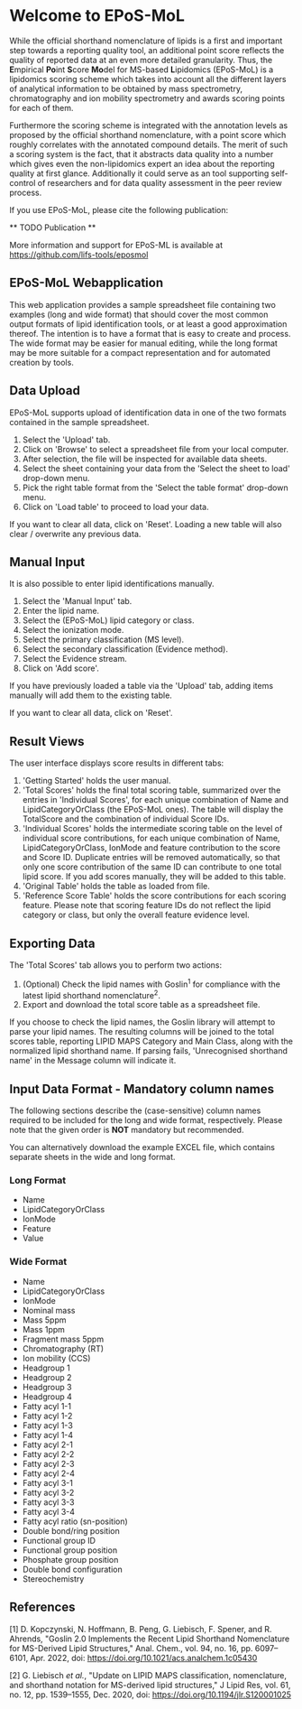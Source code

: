 # Welcome to EPoS-MoL

While the official shorthand nomenclature of lipids is a first and important step towards a reporting quality tool, an additional point score reflects the quality of reported data at an even more detailed granularity. Thus, the **E**mpirical **Po**int **S**core **Mo**del for MS-based **L**ipidomics (EPoS-MoL) is a lipidomics scoring scheme which takes into account all the different layers of analytical information to be obtained by mass spectrometry, chromatography and ion mobility spectrometry and awards scoring points for each of them.

Furthermore the scoring scheme is integrated with the annotation levels as proposed by the official shorthand nomenclature, with a point score which roughly correlates with the annotated compound details. The merit of such a scoring system is the fact, that it abstracts data quality into a number which gives even the non-lipidomics expert an idea about the reporting quality at first glance. Additionally it could serve as an tool supporting self-control of researchers and for data quality assessment in the peer review process.

If you use EPoS-MoL, please cite the following publication:

** TODO Publication **

More information and support for EPoS-ML is available at https://github.com/lifs-tools/eposmol

## EPoS-MoL Webapplication

This web application provides a sample spreadsheet file containing two examples (long and wide format) that should cover the most common output formats of lipid identification tools, or at least a good approximation thereof. The intention is to have a format that is easy to create and process. The wide format may be easier for manual editing, while the long format may be more suitable for a compact representation and for automated creation by tools.

## Data Upload

EPoS-MoL supports upload of identification data in one of the two formats contained in the sample spreadsheet. 

1. Select the 'Upload' tab.
2. Click on 'Browse' to select a spreadsheet file from your local computer.
3. After selection, the file will be inspected for available data sheets.
4. Select the sheet containing your data from the 'Select the sheet to load' drop-down menu.
5. Pick the right table format from the 'Select the table format' drop-down menu.
6. Click on 'Load table' to proceed to load your data.

If you want to clear all data, click on 'Reset'.
Loading a new table will also clear / overwrite any previous data.

## Manual Input

It is also possible to enter lipid identifications manually.

1. Select the 'Manual Input' tab.
2. Enter the lipid name.
3. Select the (EPoS-MoL) lipid category or class.
4. Select the ionization mode.
5. Select the primary classification (MS level).
6. Select the secondary classification (Evidence method).
7. Select the Evidence stream.
8. Click on 'Add score'.

If you have previously loaded a table via the 'Upload' tab, adding items manually will add them to the existing table.

If you want to clear all data, click on 'Reset'.

## Result Views

The user interface displays score results in different tabs:

1. 'Getting Started' holds the user manual.
2. 'Total Scores' holds the final total scoring table, summarized over the entries in 'Individual Scores', for each unique combination of Name and LipidCategoryOrClass (the EPoS-MoL ones). The table will display the TotalScore and the combination of individual Score IDs.
3. 'Individual Scores' holds the intermediate scoring table on the level of individual score contributions, for each unique combination of Name, LipidCategoryOrClass, IonMode and feature contribution to the score and Score ID. Duplicate entries will be removed automatically, so that only one score contribution of the same ID can contribute to one total lipid score. If you add scores manually, they will be added to this table.
4. 'Original Table' holds the table as loaded from file.
5. 'Reference Score Table' holds the score contributions for each scoring feature. Please note that scoring feature IDs do not reflect the lipid category or class, but only the overall feature evidence level.

## Exporting Data

The 'Total Scores' tab allows you to perform two actions:

1. (Optional) Check the lipid names with Goslin<sup>1</sup> for compliance with the latest lipid shorthand nomenclature<sup>2</sup>.
2. Export and download the total score table as a spreadsheet file.

If you choose to check the lipid names, the Goslin library will attempt to parse your lipid names. The resulting columns will be joined to the total scores table, reporting LIPID MAPS Category and Main Class, along with the normalized lipid shorthand name. If parsing fails, 'Unrecognised shorthand name' in the Message column will indicate it.

## Input Data Format - Mandatory column names

The following sections describe the (case-sensitive) column names required to be included for the long and wide format, respectively. Please note that the given order is **NOT** mandatory but recommended.

You can alternatively download the example EXCEL file, which contains separate sheets in the wide and long format.

### Long Format

- Name
- LipidCategoryOrClass
- IonMode
- Feature
- Value

### Wide Format

- Name
- LipidCategoryOrClass
- IonMode
- Nominal mass
- Mass 5ppm
- Mass 1ppm
- Fragment mass 5ppm
- Chromatography (RT)
- Ion mobility (CCS)
- Headgroup 1
- Headgroup 2
- Headgroup 3
- Headgroup 4
- Fatty acyl 1-1
- Fatty acyl 1-2
- Fatty acyl 1-3
- Fatty acyl 1-4
- Fatty acyl 2-1
- Fatty acyl 2-2
- Fatty acyl 2-3
- Fatty acyl 2-4
- Fatty acyl 3-1
- Fatty acyl 3-2
- Fatty acyl 3-3
- Fatty acyl 3-4
- Fatty acyl ratio (sn-position)
- Double bond/ring position
- Functional group ID
- Functional group position
- Phosphate group position
- Double bond configuration
- Stereochemistry

## References

[1] D. Kopczynski, N. Hoffmann, B. Peng, G. Liebisch, F. Spener, and R. Ahrends, "Goslin 2.0 Implements the Recent Lipid Shorthand Nomenclature for MS-Derived Lipid Structures," Anal. Chem., vol. 94, no. 16, pp. 6097–6101, Apr. 2022, doi: https://doi.org/10.1021/acs.analchem.1c05430

[2] G. Liebisch *et al.*, "Update on LIPID MAPS classification, nomenclature, and shorthand notation for MS-derived lipid structures," J Lipid Res, vol. 61, no. 12, pp. 1539–1555, Dec. 2020, doi: https://doi.org/10.1194/jlr.S120001025
